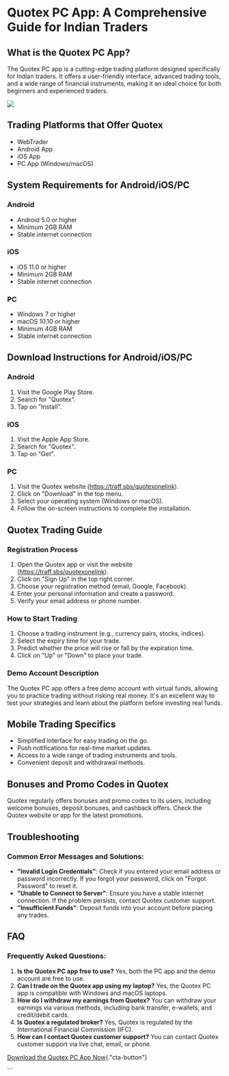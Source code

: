 # Quotex PC App: A Comprehensive Guide for Indian Traders

## What is the Quotex PC App?

The Quotex PC app is a cutting-edge trading platform designed
specifically for Indian traders. It offers a user-friendly interface,
advanced trading tools, and a wide range of financial instruments,
making it an ideal choice for both beginners and experienced traders.

[![](https://static.quotex.io/files/1_en/300_250.jpg)](https://traff.sbs/brokerqxsignupf)

## Trading Platforms that Offer Quotex

-   WebTrader
-   Android App
-   iOS App
-   PC App (Windows/macOS)

## System Requirements for Android/iOS/PC

### Android

-   Android 5.0 or higher
-   Minimum 2GB RAM
-   Stable internet connection

### iOS

-   iOS 11.0 or higher
-   Minimum 2GB RAM
-   Stable internet connection

### PC

-   Windows 7 or higher
-   macOS 10.10 or higher
-   Minimum 4GB RAM
-   Stable internet connection

## Download Instructions for Android/iOS/PC

### Android

1.  Visit the Google Play Store.
2.  Search for "Quotex".
3.  Tap on "Install".

### iOS

1.  Visit the Apple App Store.
2.  Search for "Quotex".
3.  Tap on "Get".

### PC

1.  Visit the Quotex website (https://traff.sbs/quotexonelink).
2.  Click on "Download" in the top menu.
3.  Select your operating system (Windows or macOS).
4.  Follow the on-screen instructions to complete the installation.

## Quotex Trading Guide

### Registration Process

1.  Open the Quotex app or visit the website
    (https://traff.sbs/quotexonelink).
2.  Click on "Sign Up" in the top right corner.
3.  Choose your registration method (email, Google, Facebook).
4.  Enter your personal information and create a password.
5.  Verify your email address or phone number.

### How to Start Trading

1.  Choose a trading instrument (e.g., currency pairs, stocks, indices).
2.  Select the expiry time for your trade.
3.  Predict whether the price will rise or fall by the expiration time.
4.  Click on "Up" or "Down" to place your trade.

### Demo Account Description

The Quotex PC app offers a free demo account with virtual funds,
allowing you to practice trading without risking real money. It\'s an
excellent way to test your strategies and learn about the platform
before investing real funds.

## Mobile Trading Specifics

-   Simplified interface for easy trading on the go.
-   Push notifications for real-time market updates.
-   Access to a wide range of trading instruments and tools.
-   Convenient deposit and withdrawal methods.

## Bonuses and Promo Codes in Quotex

Quotex regularly offers bonuses and promo codes to its users, including
welcome bonuses, deposit bonuses, and cashback offers. Check the Quotex
website or app for the latest promotions.

## Troubleshooting

### Common Error Messages and Solutions:

-   **"Invalid Login Credentials"**: Check if you entered your
    email address or password incorrectly. If you forgot your password,
    click on "Forgot Password" to reset it.
-   **"Unable to Connect to Server"**: Ensure you have a stable
    internet connection. If the problem persists, contact Quotex
    customer support.
-   **"Insufficient Funds"**: Deposit funds into your account
    before placing any trades.

## FAQ

### Frequently Asked Questions:

1.  **Is the Quotex PC app free to use?** Yes, both the PC app and the
    demo account are free to use.
2.  **Can I trade on the Quotex app using my laptop?** Yes, the Quotex
    PC app is compatible with Windows and macOS laptops.
3.  **How do I withdraw my earnings from Quotex?** You can withdraw your
    earnings via various methods, including bank transfer, e-wallets,
    and credit/debit cards.
4.  **Is Quotex a regulated broker?** Yes, Quotex is regulated by the
    International Financial Commission (IFC).
5.  **How can I contact Quotex customer support?** You can contact
    Quotex customer support via live chat, email, or phone.

[Download the Quotex PC App
Now](\%22https://traff.sbs/quotexonelink\%22){."cta-button"}

\`\`\`

